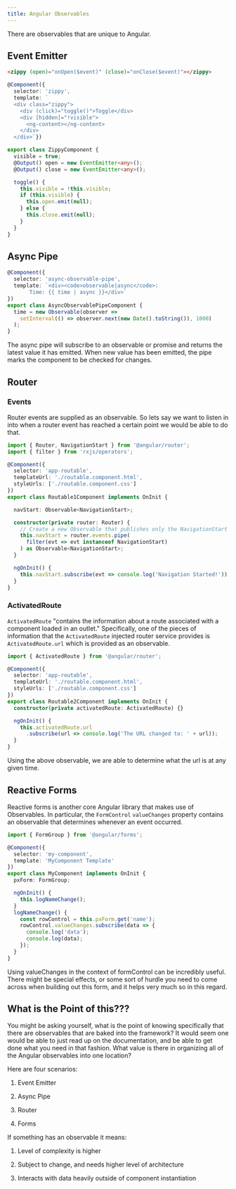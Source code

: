```yaml
---
title: Angular Observables
---
```


There are observables that are unique to Angular.

 Event Emitter 
--------------

```html
<zippy (open)="onOpen($event)" (close)="onClose($event)"></zippy>
```
    
```ts
@Component({
  selector: 'zippy',
  template: `
  <div class="zippy">
    <div (click)="toggle()">Toggle</div>
    <div [hidden]="!visible">
      <ng-content></ng-content>
    </div>
  </div>`})

export class ZippyComponent {
  visible = true;
  @Output() open = new EventEmitter<any>();
  @Output() close = new EventEmitter<any>();

  toggle() {
    this.visible = !this.visible;
    if (this.visible) {
      this.open.emit(null);
    } else {
      this.close.emit(null);
    }
  }
}
```

 Async Pipe 
-----------

```ts
@Component({
  selector: 'async-observable-pipe',
  template: `<div><code>observable|async</code>:
       Time: {{ time | async }}</div>`
})
export class AsyncObservablePipeComponent {
  time = new Observable(observer =>
    setInterval(() => observer.next(new Date().toString()), 1000)
  );
}
```

The async pipe will subscribe to an observable or promise and returns
the latest value it has emitted. When new value has been emitted, the
pipe marks the component to be checked for changes.

 Router 
-------

### Events

Router events are supplied as an observable. So lets say we want to
listen in into when a router event has reached a certain point we would
be able to do that.

```ts
import { Router, NavigationStart } from '@angular/router';
import { filter } from 'rxjs/operators';

@Component({
  selector: 'app-routable',
  templateUrl: './routable.component.html',
  styleUrls: ['./routable.component.css']
})
export class Routable1Component implements OnInit {

  navStart: Observable<NavigationStart>;

  constructor(private router: Router) {
    // Create a new Observable that publishes only the NavigationStart event
    this.navStart = router.events.pipe(
      filter(evt => evt instanceof NavigationStart)
    ) as Observable<NavigationStart>;
  }

  ngOnInit() {
    this.navStart.subscribe(evt => console.log('Navigation Started!'));
  }
}
```


###  ActivatedRoute 

`ActivatedRoute` \"contains the information about a route associated
with a component loaded in an outlet.\" Specifically, one of the pieces
of information that the `ActivatedRoute` injected router service
provides is `ActivatedRoute.url` which is provided as an observable.

```ts
import { ActivatedRoute } from '@angular/router';

@Component({
  selector: 'app-routable',
  templateUrl: './routable.component.html',
  styleUrls: ['./routable.component.css']
})
export class Routable2Component implements OnInit {
  constructor(private activatedRoute: ActivatedRoute) {}

  ngOnInit() {
    this.activatedRoute.url
      .subscribe(url => console.log('The URL changed to: ' + url));
  }
}
```

Using the above observable, we are able to determine what the url is at
any given time.

 Reactive Forms 
---------------

Reactive forms is another core Angular library that makes use of
Observables. In particular, the `FormControl` `valueChanges` property
contains an observable that determines whenever an event occurred.

```ts
import { FormGroup } from '@angular/forms';

@Component({
  selector: 'my-component',
  template: 'MyComponent Template'
})
export class MyComponent implements OnInit {
  pxForm: FormGroup;

  ngOnInit() {
    this.logNameChange();
  }
  logNameChange() {
    const rowControl = this.pxForm.get('name');
    rowControl.valueChanges.subscribe(data => {
      console.log('data');
      console.log(data);
    });
  }
}
```  

Using valueChanges in the context of formControl can be incredibly
useful. There might be special effects, or some sort of hurdle you need
to come across when building out this form, and it helps very much so in
this regard.

What is the Point of this??? 
-----------------------------

You might be asking yourself, what is the point of knowing specifically
that there are observables that are baked into the framework? It would
seem one would be able to just read up on the documentation, and be able
to get done what you need in that fashion. What value is there in
organizing all of the Angular observables into one location?

Here are four scenarios:

1.  Event Emitter

2.  Async Pipe

3.  Router

4.  Forms

If something has an observable it means:

1.  Level of complexity is higher

2.  Subject to change, and needs higher level of architecture

3.  Interacts with data heavily outside of component instantiation
